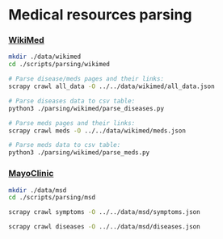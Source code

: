 # Medical resources parsing

### [WikiMed](http://wikimed.pro/index.php?title=%D0%92%D0%B8%D0%BA%D0%B8%D0%BC%D0%B5%D0%B4)

```bash
mkdir ./data/wikimed
cd ./scripts/parsing/wikimed

# Parse disease/meds pages and their links:
scrapy crawl all_data -O ../../data/wikimed/all_data.json

# Parse diseases data to csv table:
python3 ./parsing/wikimed/parse_diseases.py

# Parse meds pages and their links:
scrapy crawl meds -O ../../data/wikimed/meds.json

# Parse meds data to csv table:
python3 ./parsing/wikimed/parse_meds.py
```


### [MayoClinic](https://www.mayoclinic.org/)

```bash
mkdir ./data/msd
cd ./scripts/parsing/msd

scrapy crawl symptoms -O ../../data/msd/symptoms.json

scrapy crawl diseases -O ../../data/msd/diseases.json
```

